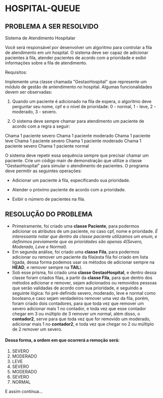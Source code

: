 # HOSPITAL-QUEUE
## PROBLEMA A SER RESOLVIDO
Sistema de Atendimento Hospitalar

Você será responsável por desenvolver um algoritmo para controlar a fila de atendimento em um hospital. O sistema deve ser capaz de adicionar pacientes à fila, atender pacientes de acordo com a prioridade e exibir informações sobre a fila de atendimento.

Requisitos:

Implemente uma classe chamada "GestaoHospital" que represente um módulo de gestão de antendimento no hospital. Algumas funcionalidades devem ser observadas:

1. Quando um paciente é adicionado na fila de espera, o algoritmo deve perguntar seu nome, cpf e o nível de prioridade: 0 - normal, 1 - leve, 2 - moderado, 3 - severo.

2. O sistema deve sempre chamar para atendimento um paciente de acordo com a regra a seguir:

Chama 1 paciente severo
Chama 1 paciente moderado
Chama 1 paciente leve
Chama 1 paciente severo
Chama 1 paciente moderado
Chama 1 paciente severo
Chama 1 paciente normal

O sistema deve repetir essa sequência sempre que precisar chamar um paciente. Crie um código main de demonstração que utilize a classe "GestaoHospital" para simular o atendimento de pacientes. O programa deve permitir as seguintes operações:

* Adicionar um paciente à fila, especificando sua prioridade.

* Atender o próximo paciente de acordo com a prioridade.

* Exibir o número de pacientes na fila.

## RESOLUÇÃO DO PROBLEMA
- Primeiramente, foi criado uma **classe Paciente**, para podermos adicionar os atributos de um paciente, no caso cpf, nome e prioridade. *É interessante notar que dentro da classe paciente utilizamos um enum, e definimos previamente que as prioridades são apenas 4(Severo, Moderado, Leve e Normal).*
- Em segunda análise, foi criado uma **classe Fila**, para podermos adicionar ou remover um paciente da fila(esta fila foi criado em lista ligada, dessa forma podemos usar os métodos de adicionar sempre na **HEAD**, e remover sempre na **TAIL**).
- Sob esse prisma, foi criado uma **classe GestaoHospital**, e dentro dessa classe foram criados filas, a partir da **classe Fila**, para que dentro dos métodos adicionar e remover, sejam adicionados ou removidos pessoas que serão validadas de acordo com sua prioridade, e seguindo a seguinte lógica: foi pré-definido severo, moderado, leve e normal como booleano,e caso sejam verdadeiros remover uma vez da fila, porém, foram criado dois contadores, para que toda vez que remover um severo adicionar mais 1 no contador, e toda vez que esse contador chegar em 3 ou múltiplo de 3 remover um normal, além disso,  o **contador2**, serve para que toda vez que for removido um moderado, adicionar mais 1 no **contador2**, e toda vez que chegar no 2 ou múltiplo de 2 remover um severo.

#### Dessa forma, a ordem em que ocorrerá a remoção será:
 1. SEVERO
 2. MODERADO
 3. LEVE
 4. SEVERO
 5. MODERADO
 6. SEVERO
 7. NORMAL
 
 E assim continua...

